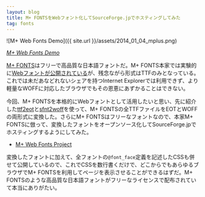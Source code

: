 ```yaml
---
layout: blog
title: M+ FONTSをWebフォント化してSourceForge.jpでホスティングしてみた
tag: fonts
---
```




![M+ Web Fonts Demo]({{ site.url }}/assets/2014_01_04_mplus.png)

*[M+ Web Fonts Demo](/assets/samples/mplus/index.html)*

[M+ FONTS](http://mplus-fonts.sourceforge.jp/)はフリーで高品質な日本語フォントだ。M+ FONTS本家では実験的に[Webフォントが公開されている](http://mplus-fonts.sourceforge.jp/webfonts/)が、残念ながら形式はTTFのみとなっている。これでは未だあなどれないシェアを持つInternet Explorerでは利用できず、より軽量なWOFFに対応したブラウザでもその恩恵にあずかることはできない。

今回、M+ FONTSを本格的にWebフォントとして活用したいと思い、先に紹介した[ttf2eot](/2014/01/04/ttf2eot-build-on-debian-wheezy.html)と[sfnt2woff](/2014/01/04/how-to-convert-ttf-to-woff-sfnt2woff.html)を使って、M+ FONTSの全TTFファイルをEOTとWOFFの両形式に変換した。さらにM+ FONTSはフリーなフォントなので、本家M+ FONTSに倣って、変換したフォントをオープンソース化してSourceForge.jpでホスティングするようにしてみた。

- [M+ Web Fonts Project](http://mplus-webfonts.sourceforge.jp/)

変換したフォントに加えて、全フォントの`@font_face`定義を記述したCSSも併せて公開しているので、これでCSSを数行書くだけで、どこからでもあらゆるブラウザでM+ FONTSを利用してページを表示させることができるはずだ。M+ FONTSのような高品質な日本語フォントがフリーなライセンスで配布されていて本当にありがたい。
